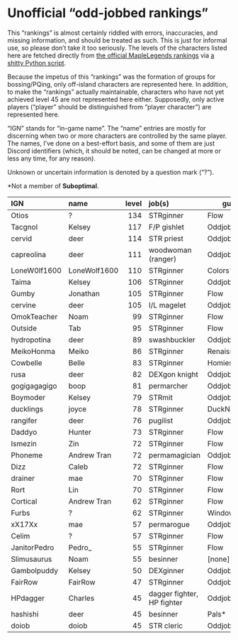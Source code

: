 # Unofficial “odd-jobbed rankings”

This “rankings” is almost certainly riddled with errors, inaccuracies, and
missing information, and should be treated as such. This is just for informal
use, so please don’t take it too seriously. The levels of the characters listed
here are fetched directly from [the official MapleLegends
rankings](https://maplelegends.com/ranking/all) via [a shitty Python
script](https://codeberg.org/oddjobs/odd-jobbed_rankings/src/branch/master/update.py).

Because the impetus of this “rankings” was the formation of groups for
bossing/PQing, only off-island characters are represented here. In addition, to
make the “rankings” actually maintainable, characters who have not yet achieved
level 45 are not represented here either. Supposedly, only active players
(“player” should be distinguished from “player character”) are represented
here.

“IGN” stands for “in-game name”. The “name” entries are mostly for discerning
when two or more characters are controlled by the same player. The names, I’ve
done on a best-effort basis, and some of them are just Discord identifiers
(which, it should be noted, can be changed at more or less any time, for any
reason).

Unknown or uncertain information is denoted by a question mark (“?”).

\*Not a member of <b>Suboptimal</b>.

| IGN        | name         | level | job(s)                 | guild         |
| :--------- | :----------- | ----: | :--------------------- | ------------- |
| Otios | ? | 134 | STRginner | Flow |
| Tacgnol | Kelsey | 117 | F/P gishlet | Oddjobs |
| cervid | deer | 114 | STR priest | Oddjobs |
| capreolina | deer | 111 | woodwoman (ranger) | Oddjobs |
| LoneW0lf1600 | LoneWolf1600 | 110 | STRginner | Colors\* |
| Taima | Kelsey | 106 | STRginner | Oddjobs |
| Gumby | Jonathan | 105 | STRginner | Flow |
| cervine | deer | 105 | I/L magelet | Oddjobs |
| OmokTeacher | Noam | 99 | STRginner | Flow |
| Outside | Tab | 95 | STRginner | Flow |
| hydropotina | deer | 89 | swashbuckler | Oddjobs |
| MeikoHonma | Meiko | 86 | STRginner | Renaissance\* |
| Cowbelle | Belle | 83 | STRginner | Homies\* |
| rusa | deer | 82 | DEXgon knight | Oddjobs |
| gogigagagigo | boop | 81 | permarcher | Oddjobs |
| Boymoder | Kelsey | 79 | STRmit | Oddjobs |
| ducklings | joyce | 78 | STRginner | DuckNation\* |
| rangifer | deer | 76 | pugilist | Oddjobs |
| Daddyo | Hunter | 73 | STRginner | Flow |
| Ismezin | Zin | 72 | STRginner | Flow |
| Phoneme | Andrew Tran | 72 | permamagician | Oddjobs |
| Dizz | Caleb | 72 | STRginner | Flow |
| drainer | mae | 70 | STRginner | Flow |
| Rort | Lin | 70 | STRginner | Flow |
| Cortical | Andrew Tran | 62 | STRginner | Flow |
| Furbs | ? | 62 | STRginner | WindowsXP\* |
| xX17Xx | mae | 57 | permarogue | Oddjobs |
| Celim | ? | 57 | STRginner | Flow |
| JanitorPedro | Pedro\_ | 55 | STRginner | Flow |
| Slimusaurus | Noam | 55 | besinner | \[none\]\* |
| Gambolpuddy | Kelsey | 50 | DEXginner | Oddjobs |
| FairRow | FairRow | 47 | STRginner | Oddjobs |
| HPdagger | Charles | 45 | dagger fighter, HP fighter | Oddjobs |
| hashishi | deer | 45 | besinner | Pals\* |
| doiob | doiob | 45 | STR cleric | Oddjobs |
